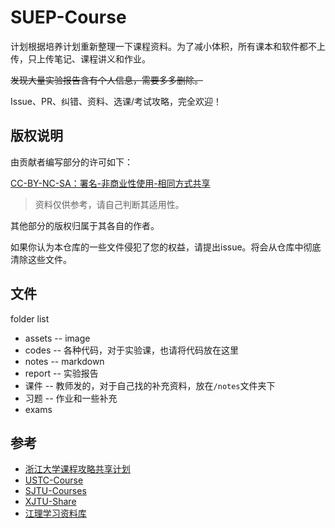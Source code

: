# SUEP-Course

计划根据培养计划重新整理一下课程资料。为了减小体积，所有课本和软件都不上传，只上传笔记、课程讲义和作业。

~~发现大量实验报告含有个人信息，需要多多删除。~~

Issue、PR、纠错、资料、选课/考试攻略，完全欢迎！

## 版权说明

由贡献者编写部分的许可如下：

[CC-BY-NC-SA：署名-非商业性使用-相同方式共享](https://creativecommons.org/licenses/by-nc-sa/4.0/deed.zh)

> 资料仅供参考，请自己判断其适用性。

其他部分的版权归属于其各自的作者。

如果你认为本仓库的一些文件侵犯了您的权益，请提出issue。将会从仓库中彻底清除这些文件。

## 文件

folder list

* assets -- image
* codes -- 各种代码，对于实验课，也请将代码放在这里
* notes -- markdown
* report -- 实验报告
* 课件 -- 教师发的，对于自己找的补充资料，放在`/notes`文件夹下
* 习题 -- 作业和一些补充
* exams

## 参考

* [浙江大学课程攻略共享计划](https://github.com/QSCTech/zju-icicles)
* [USTC-Course](https://github.com/USTC-Resource/USTC-Course)
* [SJTU-Courses](https://github.com/kxxwz/SJTU-Courses)
* [XJTU-Share](https://github.com/cantjie/XJTU-Share)
* [江理学习资料库](https://github.com/sikouhjw/jxust-Learning-database)
